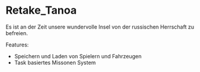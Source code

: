 # Retake_Tanoa

Es ist an der Zeit unsere wundervolle Insel von der russischen Herrschaft zu befreien.

Features:

- Speichern und Laden von Spielern und Fahrzeugen
- Task basiertes Missonen System
